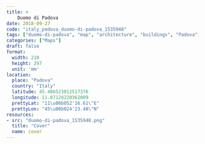 ```yaml
---
title: > 
    Duomo di Padova
date: 2018-09-27
code: "italy_padova_duomo-di-padova_1535948"
tags: ["duomo-di-padova", "map", "architecture", "buildings", "Padova", "Italy"]
categories: ["Maps"]
draft: false
format:
  width: 210
  height: 297
  unit: 'mm'
location:
  place: "Padova"
  country: "Italy"
  latitude: 45.406523012517376
  longitude: 11.87128220362009
  prettyLat: "11\u00b052'16.61\"E"
  prettyLon: "45\u00b024'23.48\"N"
resources:
- src: "duomo-di-padova_1535948.png"
  title: "Cover"
  name: cover
---
```


